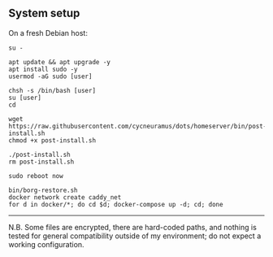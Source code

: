## System setup

On a fresh Debian host:

```
su -

apt update && apt upgrade -y
apt install sudo -y
usermod -aG sudo [user]

chsh -s /bin/bash [user]
su [user]
cd

wget https://raw.githubusercontent.com/cycneuramus/dots/homeserver/bin/post-install.sh
chmod +x post-install.sh

./post-install.sh
rm post-install.sh

sudo reboot now

bin/borg-restore.sh
docker network create caddy_net
for d in docker/*; do cd $d; docker-compose up -d; cd; done
```

---

N.B. Some files are encrypted, there are hard-coded paths, and nothing is tested for general compatibility outside of my environment; do not expect a working configuration.
